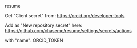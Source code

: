 resume



Get "Client secret" from:
https://orcid.org/developer-tools

Add as "New repository secret" here:
https://github.com/chasemc/resume/settings/secrets/actions

with "name": ORCID_TOKEN